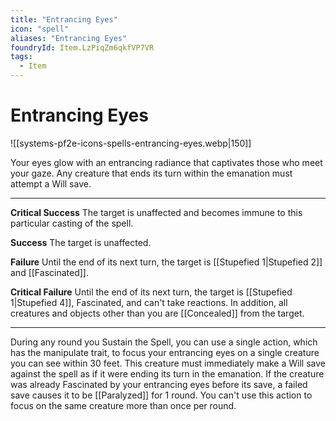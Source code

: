 ```yaml
---
title: "Entrancing Eyes"
icon: "spell"
aliases: "Entrancing Eyes"
foundryId: Item.LzPiqZm6qkfVP7VR
tags:
  - Item
---
```


# Entrancing Eyes
![[systems-pf2e-icons-spells-entrancing-eyes.webp|150]]

Your eyes glow with an entrancing radiance that captivates those who meet your gaze. Any creature that ends its turn within the emanation must attempt a Will save.

* * *

**Critical Success** The target is unaffected and becomes immune to this particular casting of the spell.

**Success** The target is unaffected.

**Failure** Until the end of its next turn, the target is [[Stupefied 1|Stupefied 2]] and [[Fascinated]].

**Critical Failure** Until the end of its next turn, the target is [[Stupefied 1|Stupefied 4]], Fascinated, and can't take reactions. In addition, all creatures and objects other than you are [[Concealed]] from the target.

* * *

During any round you Sustain the Spell, you can use a single action, which has the manipulate trait, to focus your entrancing eyes on a single creature you can see within 30 feet. This creature must immediately make a Will save against the spell as if it were ending its turn in the emanation. If the creature was already Fascinated by your entrancing eyes before its save, a failed save causes it to be [[Paralyzed]] for 1 round. You can't use this action to focus on the same creature more than once per round.
